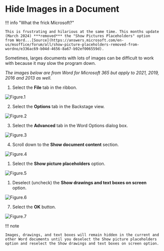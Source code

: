 # Hide Images in a Document

!!! info "What the frick Microsoft?"

    This is frustrating and hilarious at the same time. This months update (March 2024) ***removed*** the "Show Pictures Placeholders" option from Word...[Source](https://answers.microsoft.com/en-us/msoffice/forum/all/show-picture-placeholders-removed-from-wordno/e336ac69-b04d-4656-8a67-b92ef006559d).

Sometimes, larges documents with lots of images can be difficult to work with because it may slow the program down.

*The images below are from Word for Microsoft 365 but apply to 2021, 2019, 2016 and 2013 as well.*

1. Select the **File** tab in the ribbon.

![Figure.1](https://erinwrightwriting.com/wp-content/uploads/2022/03/Word-365-File-Tab_v4.jpg)

2. Select the **Options** tab in the Backstage view.

![Figure.2](https://erinwrightwriting.com/wp-content/uploads/2022/03/Word-365-Backstage-View-Options_v4.jpg)

3. Select the **Advanced** tab in the Word Options dialog box.

![Figure.3](https://erinwrightwriting.com/wp-content/uploads/2022/03/Word-365-Word-Options-Dialog-Box-Advanced-Tab_v2.jpg)

4. Scroll down to the **Show document content** section.

![Figure.4](https://erinwrightwriting.com/wp-content/uploads/2022/03/Word-365-Word-Options-Dialog-Box-Show-Document-Content-Section-copy.jpg)

1. Select the **Show picture placeholders** option.

![Figure.5](https://erinwrightwriting.com/wp-content/uploads/2022/03/Word-365-Word-Options-Dialog-Box-Advanced-Tab-Show-Picture-Placeholders-copy.jpg)

1. Deselect (uncheck) the **Show drawings and text boxes on screen** option.

![Figure.6](https://erinwrightwriting.com/wp-content/uploads/2022/03/Word-365-Word-Options-Dialog-Box-Advanced-Tab-Show-Drawings-and-Text-Boxes-on-Screen-copy.jpg)

7. Select the **OK** button.

![Figure.7](https://erinwrightwriting.com/wp-content/uploads/2022/03/Word-365-Word-Options-Dialog-Box-Advanced-Tab-OK-Button-copy.jpg)

!!! note

    Images, drawings, and text boxes will remain hidden in the current and other Word documents until you deselect the Show picture placeholders option and reselect the Show drawings and text boxes on screen option.